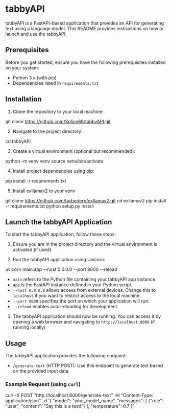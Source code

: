 
# tabbyAPI

tabbyAPI is a FastAPI-based application that provides an API for generating text using a language model. This README provides instructions on how to launch and use the tabbyAPI.

## Prerequisites

Before you get started, ensure you have the following prerequisites installed on your system:

- Python 3.x (with pip)
- Dependencies listed in `requirements.txt`

## Installation

1. Clone the repository to your local machine:

git clone https://github.com/Splice86/tabbyAPI.git


2. Navigate to the project directory:

cd tabbyAPI


3. Create a virtual environment (optional but recommended):

python -m venv venv
source venv/bin/activate


4. Install project dependencies using pip:

pip install -r requirements.txt


5. Install exllamav2 to your venv

git clone https://github.com/turboderp/exllamav2.git
cd exllamav2
pip install -r requirements.txt
python setup.py install



## Launch the tabbyAPI Application

To start the tabbyAPI application, follow these steps:

1. Ensure you are in the project directory and the virtual environment is activated (if used).

2. Run the tabbyAPI application using Uvicorn:


uvicorn main:app --host 0.0.0.0 --port 8000 --reload


- `main` refers to the Python file containing your tabbyAPI app instance.
- `app` is the FastAPI instance defined in your Python script.
- `--host 0.0.0.0` allows access from external devices. Change this to `localhost` if you want to restrict access to the local machine.
- `--port 8000` specifies the port on which your application will run.
- `--reload` enables auto-reloading for development.

3. The tabbyAPI application should now be running. You can access it by opening a web browser and navigating to `http://localhost:8000` (if running locally).

## Usage

The tabbyAPI application provides the following endpoint:

- `/generate-text` (HTTP POST): Use this endpoint to generate text based on the provided input data.

### Example Request (using `curl`)


curl -X POST "http://localhost:8000/generate-text" -H "Content-Type: application/json" -d '{
    "model": "your_model_name",
    "messages": [
        {"role": "user", "content": "Say this is a test!"}
    ],
    "temperature": 0.7
}'
